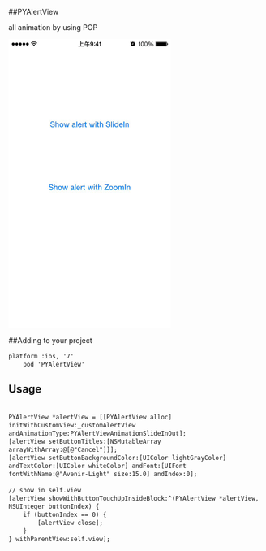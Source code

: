 ##PYAlertView

all animation by using POP

<img src="https://github.com/Doubletaps76/PYAlertView/blob/master/Demo.gif" alt="PYDropMenu Screenshot" width="320" height="568">

##Adding to your project
```
platform :ios, '7'
    pod 'PYAlertView'
```

## Usage

```obj-c

PYAlertView *alertView = [[PYAlertView alloc] initWithCustomView:_customAlertView andAnimationType:PYAlertViewAnimationSlideInOut];
[alertView setButtonTitles:[NSMutableArray arrayWithArray:@[@"Cancel"]]];
[alertView setButtonBackgroundColor:[UIColor lightGrayColor] andTextColor:[UIColor whiteColor] andFont:[UIFont fontWithName:@"Avenir-Light" size:15.0] andIndex:0];

// show in self.view
[alertView showWithButtonTouchUpInsideBlock:^(PYAlertView *alertView, NSUInteger buttonIndex) {
    if (buttonIndex == 0) {
        [alertView close];
    }
} withParentView:self.view];

```